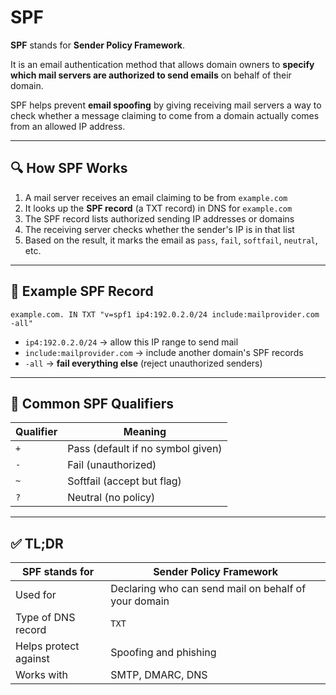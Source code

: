 # SPF

**SPF** stands for **Sender Policy Framework**.

It is an email authentication method that allows domain owners to **specify which mail servers are authorized to send emails** on behalf of their domain.

SPF helps prevent **email spoofing** by giving receiving mail servers a way to check whether a message claiming to come from a domain actually comes from an allowed IP address.

---

## 🔍 How SPF Works

1. A mail server receives an email claiming to be from `example.com`
2. It looks up the **SPF record** (a TXT record) in DNS for `example.com`
3. The SPF record lists authorized sending IP addresses or domains
4. The receiving server checks whether the sender's IP is in that list
5. Based on the result, it marks the email as `pass`, `fail`, `softfail`, `neutral`, etc.

---

## 📁 Example SPF Record

```
example.com. IN TXT "v=spf1 ip4:192.0.2.0/24 include:mailprovider.com -all"
```

- `ip4:192.0.2.0/24` → allow this IP range to send mail
- `include:mailprovider.com` → include another domain's SPF records
- `-all` → **fail everything else** (reject unauthorized senders)

---

## 🔧 Common SPF Qualifiers

| Qualifier | Meaning                          |
|-----------|-----------------------------------|
| `+`       | Pass (default if no symbol given) |
| `-`       | Fail (unauthorized)               |
| `~`       | Softfail (accept but flag)        |
| `?`       | Neutral (no policy)               |

---

## ✅ TL;DR

| SPF stands for       | **Sender Policy Framework**                             |
|----------------------|----------------------------------------------------------|
| Used for             | Declaring who can send mail on behalf of your domain     |
| Type of DNS record   | `TXT`                                                    |
| Helps protect against| Spoofing and phishing                                    |
| Works with           | SMTP, DMARC, DNS                                         |
